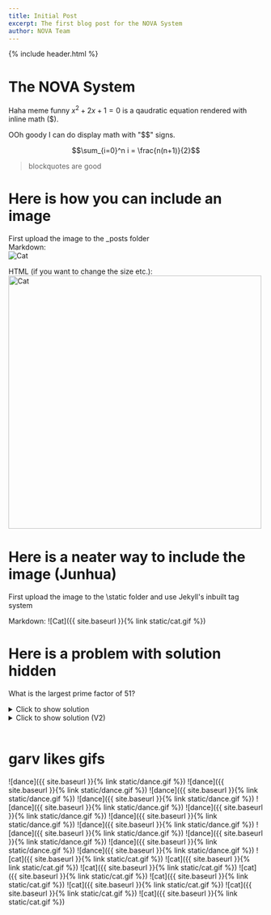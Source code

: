 ```yaml
---
title: Initial Post
excerpt: The first blog post for the NOVA System
author: NOVA Team
---
```

{% include header.html %}

# The NOVA System
Haha meme funny $x^2+2x+1=0$ is a qaudratic equation rendered with inline math ($). 

OOh goody I can do display math with "$$" signs.

$$\sum_{i=0}^n i = \frac{n(n+1)}{2}$$

>blockquotes are good
  
# Here is how you can include an image 
First upload the image to the \_posts folder   
Markdown:   
![Cat](https://raw.githubusercontent.com/garv-shah/nova-blog/main/static/cat.gif)  

HTML (if you want to change the size etc.):   
<img alt="Cat" src="https://raw.githubusercontent.com/garv-shah/nova-blog/main/static/cat.gif" width="500"/>

# Here is a neater way to include the image (Junhua)
First upload the image to the \static folder and use Jekyll's inbuilt tag system

Markdown:
![Cat]({{ site.baseurl }}{% link static/cat.gif %})


# Here is a problem with solution hidden

What is the largest prime factor of 51?
<details>

<summary>Click to show solution</summary>
 (MARKDOWN NOT RENDERED INSIDE HTML TAG?)
> Answer: 17   
  
Let's use trial and error to see which numbers are factors of 51   
  
It's odd so we only need to try odd numbers:   
* 1 is a factor: $51 = 1 \times 51$   
* 3 is a factor: $51 = 3 \times 17$   
* 5 is not a factor   
* 7 is not a factor   
* 9 is not a factor   
     
And $9^2$ is already larger than $51$, so we don't need to try any more.   
The largest prime factor we found was $17$.
 
</details>



<details>
  <summary>Click to show solution (V2)</summary>
  
 <blockquote> Answer: 17</blockquote>   
 
  Let's use trial and error to see which numbers are factors of 51  <br>
  It's odd so we only need to try odd numbers: <br><br>
 
  <ul>
     <li> 1 is a factor: $51 = 1 \times 51$ </li>
     <li> 3 is a factor: $51 = 3 \times 17$ </li>  
     <li> 5 is not a factor </li>
     <li> 7 is not a factor </li>
     <li> 9 is not a factor </li> 
 </ul>
  <br>
  And $9^2$ is already larger than $51$, so we don't need to try any more. <br>
  The largest prime factor we found was $17$.<br><br>
</details>

<br>

# garv likes gifs
![dance]({{ site.baseurl }}{% link static/dance.gif %}) ![dance]({{ site.baseurl }}{% link static/dance.gif %}) ![dance]({{ site.baseurl }}{% link static/dance.gif %}) ![dance]({{ site.baseurl }}{% link static/dance.gif %})
![dance]({{ site.baseurl }}{% link static/dance.gif %}) ![dance]({{ site.baseurl }}{% link static/dance.gif %}) ![dance]({{ site.baseurl }}{% link static/dance.gif %}) ![dance]({{ site.baseurl }}{% link static/dance.gif %})
![dance]({{ site.baseurl }}{% link static/dance.gif %}) ![dance]({{ site.baseurl }}{% link static/dance.gif %}) ![dance]({{ site.baseurl }}{% link static/dance.gif %}) ![dance]({{ site.baseurl }}{% link static/dance.gif %})
![cat]({{ site.baseurl }}{% link static/cat.gif %}) ![cat]({{ site.baseurl }}{% link static/cat.gif %}) ![cat]({{ site.baseurl }}{% link static/cat.gif %}) ![cat]({{ site.baseurl }}{% link static/cat.gif %})
![cat]({{ site.baseurl }}{% link static/cat.gif %}) ![cat]({{ site.baseurl }}{% link static/cat.gif %}) ![cat]({{ site.baseurl }}{% link static/cat.gif %}) ![cat]({{ site.baseurl }}{% link static/cat.gif %})

